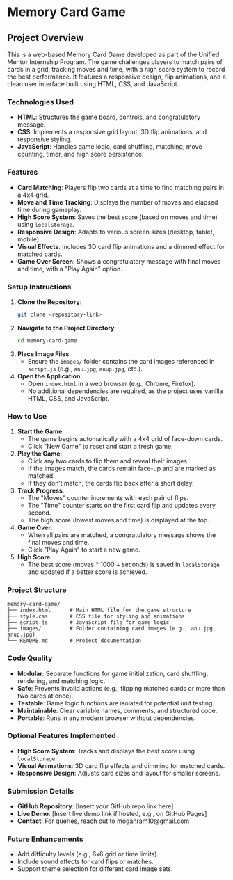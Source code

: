 # Memory Card Game

## Project Overview
This is a web-based Memory Card Game developed as part of the Unified Mentor Internship Program. The game challenges players to match pairs of cards in a grid, tracking moves and time, with a high score system to record the best performance. It features a responsive design, flip animations, and a clean user interface built using HTML, CSS, and JavaScript.

### Technologies Used
- **HTML**: Structures the game board, controls, and congratulatory message.
- **CSS**: Implements a responsive grid layout, 3D flip animations, and responsive styling.
- **JavaScript**: Handles game logic, card shuffling, matching, move counting, timer, and high score persistence.

### Features
- **Card Matching**: Players flip two cards at a time to find matching pairs in a 4x4 grid.
- **Move and Time Tracking**: Displays the number of moves and elapsed time during gameplay.
- **High Score System**: Saves the best score (based on moves and time) using `localStorage`.
- **Responsive Design**: Adapts to various screen sizes (desktop, tablet, mobile).
- **Visual Effects**: Includes 3D card flip animations and a dimmed effect for matched cards.
- **Game Over Screen**: Shows a congratulatory message with final moves and time, with a "Play Again" option.

### Setup Instructions
1. **Clone the Repository**:
   ```bash
   git clone <repository-link>
   ```
2. **Navigate to the Project Directory**:
   ```bash
   cd memory-card-game
   ```
3. **Place Image Files**:
   - Ensure the `images/` folder contains the card images referenced in `script.js` (e.g., `anu.jpg`, `anup.jpg`, etc.).
4. **Open the Application**:
   - Open `index.html` in a web browser (e.g., Chrome, Firefox).
   - No additional dependencies are required, as the project uses vanilla HTML, CSS, and JavaScript.

### How to Use
1. **Start the Game**:
   - The game begins automatically with a 4x4 grid of face-down cards.
   - Click "New Game" to reset and start a fresh game.
2. **Play the Game**:
   - Click any two cards to flip them and reveal their images.
   - If the images match, the cards remain face-up and are marked as matched.
   - If they don’t match, the cards flip back after a short delay.
3. **Track Progress**:
   - The "Moves" counter increments with each pair of flips.
   - The "Time" counter starts on the first card flip and updates every second.
   - The high score (lowest moves and time) is displayed at the top.
4. **Game Over**:
   - When all pairs are matched, a congratulatory message shows the final moves and time.
   - Click "Play Again" to start a new game.
5. **High Score**:
   - The best score (moves * 1000 + seconds) is saved in `localStorage` and updated if a better score is achieved.

### Project Structure
```
memory-card-game/
├── index.html      # Main HTML file for the game structure
├── style.css       # CSS file for styling and animations
├── script.js       # JavaScript file for game logic
├── images/         # Folder containing card images (e.g., anu.jpg, anup.jpg)
└── README.md       # Project documentation
```

### Code Quality
- **Modular**: Separate functions for game initialization, card shuffling, rendering, and matching logic.
- **Safe**: Prevents invalid actions (e.g., flipping matched cards or more than two cards at once).
- **Testable**: Game logic functions are isolated for potential unit testing.
- **Maintainable**: Clear variable names, comments, and structured code.
- **Portable**: Runs in any modern browser without dependencies.

### Optional Features Implemented
- **High Score System**: Tracks and displays the best score using `localStorage`.
- **Visual Animations**: 3D card flip effects and dimming for matched cards.
- **Responsive Design**: Adjusts card sizes and layout for smaller screens.

### Submission Details
- **GitHub Repository**: [Insert your GitHub repo link here]
- **Live Demo**: [Insert live demo link if hosted, e.g., on GitHub Pages]
- **Contact**: For queries, reach out to moganram10@gmail.com

### Future Enhancements
- Add difficulty levels (e.g., 6x6 grid or time limits).
- Include sound effects for card flips or matches.
- Support theme selection for different card image sets.